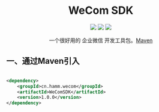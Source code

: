 <h1 align="center">WeCom SDK</h1>
<p align="center">
    <img src="https://img.shields.io/badge/License-MIT-orange.svg"/>
    <img src="https://img.shields.io/badge/JDK-1.8+-green.svg"/>
    <img src="https://img.shields.io/maven-metadata/v.svg?label=Maven%20Central&metadataUrl=https%3A%2F%2Frepo1.maven.org%2Fmaven2%2Fcn%2Fhamm%2Fwecom%2FWeComSDK%2Fmaven-metadata.xml"/>
</p>

<p align="center">
一个很好用的 企业微信 开发工具包。<a href="https://central.sonatype.com/artifact/cn.hamm.wecom/WeComSDK">Maven</a>
</p>

## 一、通过Maven引入

```xml

<dependency>
    <groupId>cn.hamm.wecom</groupId>
    <artifactId>WeComSDK</artifactId>
    <version>1.0.0</version>
</dependency>
```
